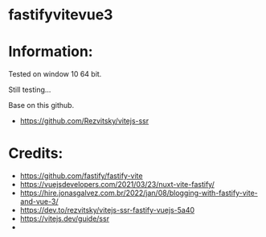# fastifyvitevue3

# Information:
  Tested on window 10 64 bit.

  Still testing...

  Base on this github.

- https://github.com/Rezvitsky/vitejs-ssr


# Credits:
- https://github.com/fastify/fastify-vite
- https://vuejsdevelopers.com/2021/03/23/nuxt-vite-fastify/
- https://hire.jonasgalvez.com.br/2022/jan/08/blogging-with-fastify-vite-and-vue-3/
- https://dev.to/rezvitsky/vitejs-ssr-fastify-vuejs-5a40
- https://vitejs.dev/guide/ssr
- 
